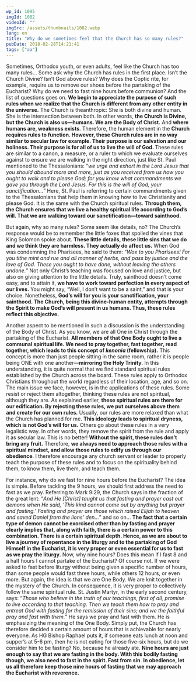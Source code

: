 ```yaml
---
wp_id: 1095
imgId: 1082
videoId: ""
imgSrc: /assets/thumbnails/1082.webp
lang: en
title: "Why do we sometimes feel that the Church has so many rules?"
pubDate: 2018-02-28T14:21:41
tags: ["aa"]
---
```


<p>Sometimes, Orthodox youth, or even adults, feel like the Church has too many rules… Some ask why the Church has rules in the first place. Isn’t the Church Divine? Isn’t God above rules? Why does the Coptic rite, for example, require us to remove our shoes before the partaking of the Eucharist? Why do we need to fast nine hours before communion? And the list of questions goes on. <strong>We begin to appreciate the purpose of such rules when we realize that the Church is different from any other entity in the universe.</strong> The Church is theanthropic: She is both divine and human. She is the intersection between both. In other words, <strong>the Church is Divine, but the Church is also us—humans. We are the Body of Christ.</strong> And <strong>where humans are, weakness exists</strong>. Therefore, the human element in the <strong>Church requires rules to function. However, these Church rules are in no way similar to secular law for example. Their purpose is our salvation and our holiness. Their purpose is for all of us to live the will of God. </strong>These rules are similar to a canon, a measure, or a ruler to which we evaluate ourselves against to ensure we are walking in the right direction, just like St. Paul mentioned to the Thessalonians: “<em>we urge and exhort in the Lord Jesus that you should abound more and more, just as you received from us how you ought to walk and to please God; for you know what commandments we gave you through the Lord Jesus. For this is the will of God, your sanctification…” </em>Here, St. Paul is referring to certain commandments given to the Thessalonians that help them in knowing how to live Christianity and please God. It is the same with the Church spiritual rules. <strong>Through them, the Church ensures that we live a healthy spiritual life according to God’s will. That we are walking toward our sanctification—toward sainthood.</strong></p>
<p>But again, why so many rules? Some seem like details, no? The Church’s response would be to remember the little foxes that spoiled the vines that King Solomon spoke about. <strong>These little details, these little sins that we do and we think they are harmless. They actually do affect us.</strong> When God was condemning the Pharisees, he said to them: “<em>Woe to you Pharisees! For you tithe mint and rue and all manner of herbs, and pass by justice and the love of God. These you ought to have done, without leaving the others undone.</em>” Not only Christ’s teaching was focused on love and justice, but also on giving attention to the little details. Truly, sainthood doesn’t come easy, and to attain it, <strong>we have to work toward perfection in every aspect of our lives.</strong> You might say, “Well, I don’t want to be a saint,” and that is your choice. Nonetheless, <strong>God’s will for you is your sanctification, your sainthood. The Church, being this divine-human entity, attempts through the Spirit to make God’s will present in us humans. Thus, these rules reflect this objective. </strong></p>
<p>Another aspect to be mentioned in such a discussion is the understanding of the Body of Christ. As you know, we are all One in Christ through the partaking of the Eucharist. <strong>All members of that One Body ought to live a communal spiritual life. We need to pray together, fast together, read together, which leads to this concept of <em>kenonia </em>(fellowship).</strong> This concept is more than just people sitting in the same room, rather it is people being ONE with one another—<strong>mirroring the Holy Trinity</strong>. In this understanding, it is quite normal that we find standard spiritual rules established by the Church across the board. These rules apply to Orthodox Christians throughout the world regardless of their location, age, and so on. The main issue we face, however, is in the applications of these rules. Some resist or reject them altogether, thinking these rules are not spiritual, although they are. As explained earlier, <strong>these spiritual rules are there for our edification. By rejecting these rules, we put ourselves above them and create for our own rules.</strong> Usually, our rules are more relaxed than what the Church has planned for me. <strong>This ideology leads to spiritual dryness, which is not God’s will for us.</strong> Others go about these rules in a very legalistic way. In other words, they remove the spirit from the rule and apply it as secular law. This is no better! <strong>Without the spirit, these rules don’t bring any fruit.</strong> Therefore, <strong>we always need to approach those rules with a spiritual mindset, and allow those rules to edify us through our obedience</strong>. I therefore encourage any church servant or leader to properly teach the purpose of these rules and to focus on the spirituality behind them, to know them, live them, and teach them.</p>
<p>For instance, why do we fast for nine hours before the Eucharist? The idea is simple. Before tackling the 9 hours, we should first address the need to fast as we pray. Referring to Mark 9:29, the Church says in the fraction of the great lent: “<em>And He [Christ] taught us that fasting and prayer cast out demons when He said, ‘This kind cannot come out by anything but prayer and fasting.’ Fasting and prayer are those which raised Elijah to heaven and saved Daniel from the lions’ den…</em>” and so on… <strong>The fact that a certain type of demon cannot be exorcised other than by fasting and prayer clearly implies that, along with faith, there is a certain power to this combination. There is a certain spiritual depth. Hence, as we are about to live a journey of repentance in the liturgy and to the partaking of God Himself in the Eucharist, it is very proper or even essential for us to fast as we pray the liturgy.</strong> Now, why nine hours? Does this mean if I fast 8 and a half hours I cannot partake of the Eucharist? Of course not. If we were asked to fast before liturgy without being given a specific number of hours, than some people would fast three hours, while others 12 hours, or even more. But again, the idea is that we are One Body. We are knit together in the mystery of the Church. In consequence, it is very proper to collectively follow the same spiritual rule. St. Justin Martyr, in the early second century, says: “<em>Those who believe in the truth of our teachings, first of all, promise to live according to that teaching. Then we teach them how to pray and entreat God with fasting for the remission of their sins; and we the faithful pray and fast with them.</em>” He says we pray and fast with them. He is emphasizing the meaning of the One Body. Simply put, the Church has therefore decided a certain amount of hours that is achievable for nearly everyone. As HG Bishop Raphael puts it, if someone eats lunch at noon and supper’s at 5-6 pm, then he is not eating for those five-six hours, but do we consider him to be fasting? No, because he already ate. <strong>Nine hours are just enough to say that we are fasting in the body. With this bodily fasting though, we also need to fast in the spirit. Fast from sin</strong>. <strong>In obedience, let us all therefore keep those nine hours of fasting that we may approach the Eucharist with reverence.</strong></p>
